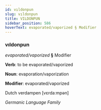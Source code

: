 ```yaml
---
id: vıldonpun
slug: vıldonpun
title: VILDONPUN
sidebar_position: 586
hoverText: evaporated/vaporized § Modifier
---
```


### vıldonpun

*evaporated/vaporized* **§** Modifier

**Verb**: to be evaporated/vaporized

**Noun**: evaporation/vaporization

**Modifier**: evaporated/vaporized

Dutch verdampen [vɛrdaːmpən]

*Germanic Language Family*